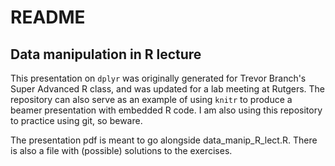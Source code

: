 # README

## Data manipulation in R lecture

This presentation on `dplyr` was originally generated for Trevor Branch's Super Advanced R class, and was updated for a lab meeting at Rutgers. The repository can also serve as an example of using `knitr` to produce a beamer presentation with embedded R code. I am also using this repository to practice using git, so beware.

The presentation pdf is meant to go alongside data_manip_R_lect.R. There is also a file with (possible) solutions to the exercises.